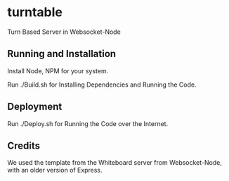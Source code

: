 turntable
=========

Turn Based Server in Websocket-Node

Running and Installation
------------------------

Install Node, NPM for your system.

Run ./Build.sh for Installing Dependencies and Running the Code.

Deployment
----------

Run ./Deploy.sh for Running the Code over the Internet.

Credits
-------

We used the template from the Whiteboard server from Websocket-Node, with an older version of Express.
